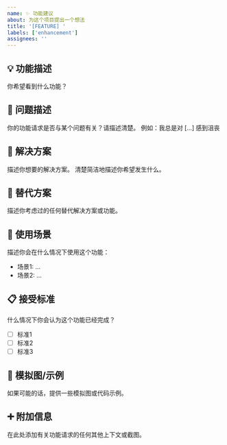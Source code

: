 ```yaml
---
name: ✨ 功能建议
about: 为这个项目提出一个想法
title: '[FEATURE] '
labels: ['enhancement']
assignees: ''
---
```


## 💡 功能描述
你希望看到什么功能？

## 🤔 问题描述
你的功能请求是否与某个问题有关？请描述清楚。
例如：我总是对 [...] 感到沮丧

## 💭 解决方案
描述你想要的解决方案。
清楚简洁地描述你希望发生什么。

## 🔄 替代方案
描述你考虑过的任何替代解决方案或功能。

## 🎯 使用场景
描述你会在什么情况下使用这个功能：
- 场景1: ...
- 场景2: ...

## 📋 接受标准
什么情况下你会认为这个功能已经完成？
- [ ] 标准1
- [ ] 标准2
- [ ] 标准3

## 📸 模拟图/示例
如果可能的话，提供一些模拟图或代码示例。

## ➕ 附加信息
在此处添加有关功能请求的任何其他上下文或截图。
